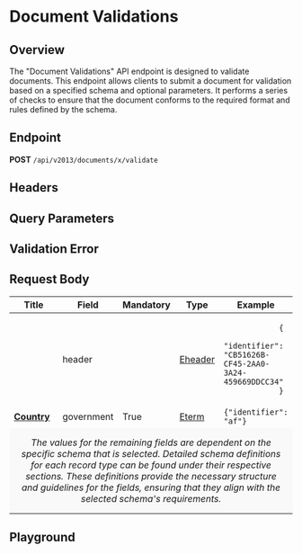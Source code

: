 <script setup>
import SwaggerUI from "@/swagger/view/SwaggerUI.vue"
import swaggerJson from "@/swagger/json/general/document-validations/validations.json";

const swaggerSpecs = [
  { json: swaggerJson, protected: true },
];
</script>

# Document Validations

## Overview

The "Document Validations" API endpoint is designed to validate documents. This endpoint allows clients to submit a document for validation based on a specified schema and optional parameters. It performs a series of checks to ensure that the document conforms to the required format and rules defined by the schema.

## Endpoint
**POST** `/api/v2013/documents/x/validate`

## Headers
<!--@include: @/../components/common/header/authorization-realm.md-->

## Query Parameters
<!--@include: @/../components/common/query/schema-metadata-government.md-->

## Validation Error
<!--@include: @/../components/common/validation-error.md-->

## Request Body


<table class="ircc__table" style="table-layout: fixed; width: 100%;">
  <thead>
    <tr>
      <th style="width: 40%;">Title</th>
      <th style="width: 20%;">Field</th>
      <th style="width: 10%;">Mandatory</th>
      <th style="width: 10%;">Type</th>
      <th style="width: 20%;">Example</th>
    </tr>
  </thead>
  <tbody>
    <tr>
      <td></td>
      <td>header</td>
      <td></td>
      <td><a href="/customTypes.html#eheader">Eheader</a></td>
      <td><code>
            {
              "identifier": "CB51626B-CF45-2AA0-3A24-459669DDCC34"
            }
          </code></td>
    </tr>
     <tr>
      <td><strong><a href="/abs/thesaurus/general/countries">Country</a></strong></td>
      <td>government</td>
      <td>True</td>
      <td><a href="/customTypes.html#eterm">Eterm</a></td>
      <td><code>{"identifier": "af"}</code></td>
    </tr>
    <tr>
      <td colspan="5" style="text-align: center; font-style: italic; background-color: #f9f9f9; padding: 1rem;">
        The values for the remaining fields are dependent on the specific schema that is selected. Detailed schema definitions for each record type can be found under their respective sections. These definitions provide the necessary structure and guidelines for the fields, ensuring that they align with the selected schema's requirements.
      </td>
    </tr>
  </tbody>
</table>

## Playground

<SwaggerUI :swaggerSpecs="swaggerSpecs" />
